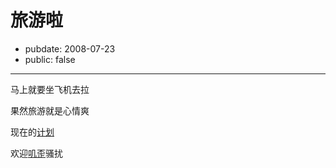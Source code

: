 # 旅游啦

- pubdate: 2008-07-23
- public: false

--------------------------


马上就要坐飞机去拉

果然旅游就是心情爽

现在的[计划](http://docs.google.com/View?revision=_latest&docid=dgm7r6ss_1c6r9fff4&hl=en)

欢迎[叽歪](http://jiwai.de/popomore/)骚扰
